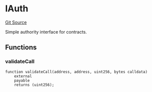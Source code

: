 # IAuth
[Git Source](https://github.com/NaniDAO/accounts/blob/633a53011abcd7918cc74b4d98c9ea83062f3c59/src/ownership/Keys.sol)

Simple authority interface for contracts.


## Functions
### validateCall


```solidity
function validateCall(address, address, uint256, bytes calldata)
    external
    payable
    returns (uint256);
```

